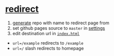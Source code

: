 # [redirect](https://github.com/webmural/redirect)

1. [generate](https://github.com/webmural/redirect/generate) repo with name to redirect page from
1. set github pages source to `master` in [settings](../../settings)
1. edit destination url in [`index.html`](index.html)

- `url=/example` redirects to `/example`
- `url=/` slash redirects to homepage
